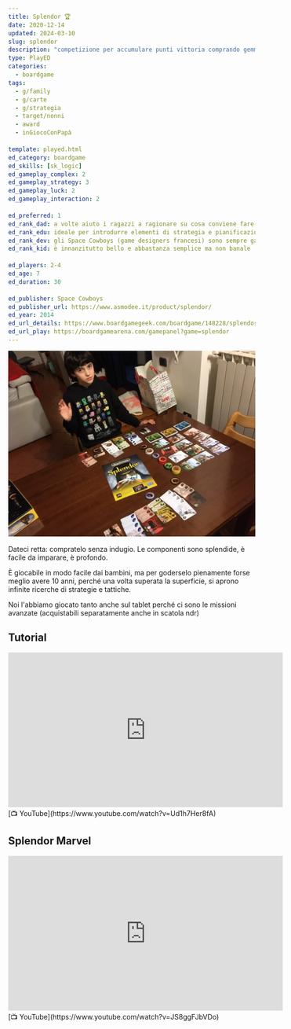 ```yaml
---
title: Splendor 🏆
date: 2020-12-14
updated: 2024-03-10
slug: splendor
description: "competizione per accumulare punti vittoria comprando gemme, sviluppando il proprio emporio e attirando nobili"
type: PlayED
categories:
  - boardgame
tags:
  - g/family
  - g/carte
  - g/strategia
  - target/nonni
  - award
  - inGiocoConPapà

template: played.html
ed_category: boardgame
ed_skills: [sk_logic]
ed_gameplay_complex: 2
ed_gameplay_strategy: 3
ed_gameplay_luck: 2
ed_gameplay_interaction: 2

ed_preferred: 1
ed_rank_dad: a volte aiuto i ragazzi a ragionare su cosa conviene fare
ed_rank_edu: ideale per introdurre elementi di strategia e pianificazione con la scelta di quali tessere comprare
ed_rank_dev: gli Space Cowboys (game designers francesi) sono sempre garanzia di altissima qualità
ed_rank_kid: è innanzitutto bello e abbastanza semplice ma non banale

ed_players: 2-4
ed_age: 7
ed_duration: 30

ed_publisher: Space Cowboys
ed_publisher_url: https://www.asmodee.it/product/splendor/
ed_year: 2014
ed_url_details: https://www.boardgamegeek.com/boardgame/148228/splendor
ed_url_play: https://boardgamearena.com/gamepanel?game=splendor
---
```


![](../../assets/img/played/boardgame/splendor.webp)

Dateci retta: compratelo senza indugio.
Le componenti sono splendide, è facile da imparare, è profondo.

È giocabile in modo facile dai bambini, ma per goderselo pienamente forse meglio avere 10 anni, perché una volta superata la superficie, si aprono infinite ricerche di strategie e tattiche.

Noi l'abbiamo giocato tanto anche sul tablet perché ci sono le missioni avanzate (acquistabili separatamente anche in scatola ndr)

## Tutorial

<iframe width="560" height="315" src="https://www.youtube-nocookie.com/embed/Ud1h7Her8fA?si=RNBwQkzjsQ6Ejpy1" title="YouTube video player" frameborder="0" allow="accelerometer; autoplay; clipboard-write; encrypted-media; gyroscope; picture-in-picture; web-share" allowfullscreen></iframe>
[📺 YouTube](https://www.youtube.com/watch?v=Ud1h7Her8fA)

## Splendor Marvel

<iframe width="560" height="315" src="https://www.youtube-nocookie.com/embed/JS8ggFJbVDo?si=6LRGNiAI5Km6cbVB" title="YouTube video player" frameborder="0" allow="accelerometer; autoplay; clipboard-write; encrypted-media; gyroscope; picture-in-picture; web-share" allowfullscreen></iframe>
[📺 YouTube](https://www.youtube.com/watch?v=JS8ggFJbVDo)
